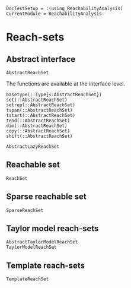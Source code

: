 ```@meta
DocTestSetup = :(using ReachabilityAnalysis)
CurrentModule = ReachabilityAnalysis
```

# Reach-sets

## Abstract interface

```@docs
AbstractReachSet
```

The functions are available at the interface level.

```@docs
basetype(::Type{<:AbstractReachSet})
set(::AbstractReachSet)
setrep(::AbstractReachSet)
tspan(::AbstractReachSet)
tstart(::AbstractReachSet)
tend(::AbstractReachSet)
dim(::AbstractReachSet)
copy(::AbstractReachSet)
shift(::AbstractReachSet)
```

```@docs
AbstractLazyReachSet
```

## Reachable set

```@docs
ReachSet
```

## Sparse reachable set

```@docs
SparseReachSet
```

## Taylor model reach-sets

```@docs
AbstractTaylorModelReachSet
TaylorModelReachSet
```


## Template reach-sets

```@docs
TemplateReachSet
```
